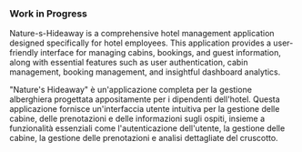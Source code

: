 ### Work in Progress

Nature-s-Hideaway is a comprehensive hotel management application designed specifically for hotel employees. This application provides a user-friendly interface for managing cabins, bookings, and guest information, along with essential features such as user authentication, cabin management, booking management, and insightful dashboard analytics.

"Nature's Hideaway" è un'applicazione completa per la gestione alberghiera progettata appositamente per i dipendenti dell'hotel. Questa applicazione fornisce un'interfaccia utente intuitiva per la gestione delle cabine, delle prenotazioni e delle informazioni sugli ospiti, insieme a funzionalità essenziali come l'autenticazione dell'utente, la gestione delle cabine, la gestione delle prenotazioni e analisi dettagliate del cruscotto.
